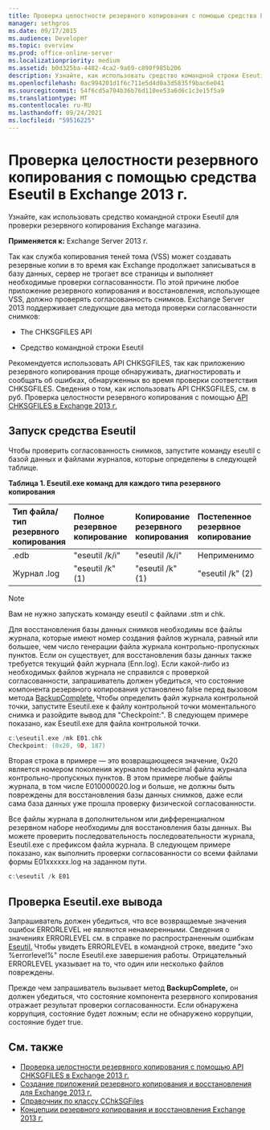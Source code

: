 ```yaml
---
title: Проверка целостности резервного копирования с помощью средства Eseutil в Exchange 2013 г.
manager: sethgros
ms.date: 09/17/2015
ms.audience: Developer
ms.topic: overview
ms.prod: office-online-server
ms.localizationpriority: medium
ms.assetid: b0d325ba-4482-4ca2-9a69-c890f985b206
description: Узнайте, как использовать средство командной строки Eseutil для проверки резервного копирования Exchange магазина.
ms.openlocfilehash: 0ac994201d1f6c711e5d4d0a3d5835f9bac6e041
ms.sourcegitcommit: 54f6cd5a704b36b76d110ee53a6d6c1c3e15f5a9
ms.translationtype: MT
ms.contentlocale: ru-RU
ms.lasthandoff: 09/24/2021
ms.locfileid: "59516225"
---
```

#  <a name="validate-backup-integrity-by-using-the-eseutil-tool-in-exchange-2013"></a>Проверка целостности резервного копирования с помощью средства Eseutil в Exchange 2013 г.

Узнайте, как использовать средство командной строки Eseutil для проверки резервного копирования Exchange магазина. 
  
**Применяется к:** Exchange Server 2013 г. 
  
Так как служба копирования теней тома (VSS) может создавать резервные копии в то время как Exchange продолжает записываться в базу данных, сервер не трогает все страницы и выполняет необходимые проверки согласованности. По этой причине любое приложение резервного копирования и восстановления, использующее VSS, должно проверять согласованность снимков. Exchange Server 2013 поддерживает следующие два метода проверки согласованности снимков: 
  
- The CHKSGFILES API
    
- Средство командной строки Eseutil
    
Рекомендуется использовать API CHKSGFILES, так как приложению резервного копирования проще обнаруживать, диагностировать и сообщать об ошибках, обнаруженных во время проверки соответствия CHKSGFILES. Сведения о том, как использовать API CHKSGFILES, см. в руб. Проверка целостности резервного копирования с помощью [API CHKSGFILES в Exchange 2013 г.](how-to-validate-backup-integrity-by-using-the-chksgfiles-api-in-exchange.md)
  
## <a name="running-the-eseutil-tool"></a>Запуск средства Eseutil

Чтобы проверить согласованность снимков, запустите команду eseutil с базой данных и файлами журналов, которые определены в следующей таблице. 
  
**Таблица 1. Eseutil.exe команд для каждого типа резервного копирования**

|**Тип файла/тип резервного копирования**|**Полное резервное копирование**|**Копирование резервного копирования**|**Постепенное резервное копирование**|**Резервное копирование дифференциала**|
|:-----|:-----|:-----|:-----|:-----|
|.edb  <br/> |"eseutil /k/i"  <br/> |"eseutil /k/i"  <br/> |Неприменимо  <br/> |Неприменимо  <br/> |
|Журнал .log  <br/> |"eseutil /k" (1)  <br/> |"eseutil /k" (1)  <br/> |"eseutil /k" (2)  <br/> |"eseutil /k" (2)  <br/> |
   
> [!NOTE]
> Вам не нужно запускать команду eseutil с файлами .stm и chk. 
  
Для восстановления базы данных снимков необходимы все файлы журнала, которые имеют номер создания файлов журнала, равный или большее, чем число генерации файла журнала контрольно-пропускных пунктов. Если он существует, для восстановления базы данных также требуется текущий файл журнала (Enn.log). Если какой-либо из необходимых файлов журнала не справился с проверкой согласованности, запрашиватель должен убедиться, что состояние компонента резервного копирования установлено false перед вызовом метода [BackupComplete.](https://msdn.microsoft.com/library/windows/desktop/aa382651%28v=vs.85%29.aspx) Чтобы определить файл журнала контрольной точки, запустите Eseutil.exe к файлу контрольной точки моментального снимка и разойдите вывод для "Checkpoint:". В следующем примере показано, как Eseutil.exe для файла контрольной точки. 
  
```cpp
c:\eseutil.exe /mk E01.chk
Checkpoint: (0x20, 9D, 187)
```

Вторая строка в примере — это возвращающееся значение, 0x20 является номером поколения журналов hexadecimal файла журнала контрольно-пропускных пунктов. В этом примере любые файлы журнала, в том числе E010000020.log и больше, не должны быть повреждены для восстановления базы данных снимков, даже если сама база данных уже прошла проверку физической согласованности.
  
Все файлы журнала в дополнительном или дифференциалном резервном наборе необходимы для восстановления базы данных. Вы можете проверить последовательность последовательности журнала, Eseutil.exe с префиксом файла журнала. В следующем примере показано, как выполнить проверки согласованности со всеми файлами формы E01xxxxxx.log на заданном пути.
  
```cpp
c:\eseutil /k E01
```

## <a name="checking-the-eseutilexe-output"></a>Проверка Eseutil.exe вывода

Запрашиватель должен убедиться, что все возвращаемые значения ошибок ERRORLEVEL не являются ненамеренными. Сведения о значениях ERRORLEVEL см. в справке по распространенным ошибкам [Eseutil.](https://technet.microsoft.com/library/aa996759%28v=exchg.80%29.aspx) Чтобы увидеть ERRORLEVEL в командной строке, введите "эхо %errorlevel%" после Eseutil.exe завершения работы. Отрицательный ERRORLEVEL указывает на то, что один или несколько файлов повреждены.
  
Прежде чем запрашиватель вызывает метод **BackupComplete,** он должен убедиться, что состояние компонента резервного копирования отражает результат проверки согласованности. Если обнаружена коррупция, состояние будет ложным; если не обнаружено коррупции, состояние будет true. 
  
## <a name="see-also"></a>См. также

- [Проверка целостности резервного копирования с помощью API CHKSGFILES в Exchange 2013 г.](how-to-validate-backup-integrity-by-using-the-chksgfiles-api-in-exchange.md)
- [Создание приложений резервного копирования и восстановления для Exchange 2013 г.](build-backup-and-restore-applications-for-exchange-2013.md)
- [Справочник по классу CChkSGFiles](cchksgfiles-class-reference.md)
- [Концепции резервного копирования и восстановления Exchange 2013 г.](backup-and-restore-concepts-for-exchange-2013.md)
    

